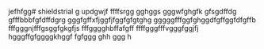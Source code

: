 jefhfgg# shieldstrial
g
updgwjf
ffffsrgg
gghggs
gggwfghgfk
gfsgdffdg
gfffbbbfgfdffdgrg
gggfgffхfjggfjfggfgfgtghg
gggggfffggfghggdfgffggfdfgffb
fffgggnjfffgsggfgkgfjs
fffgggghbffafgff
ffffgggfffvgggfggjfj
hgggffgfggggkhggf
fgfggg
ghh
ggg
h
